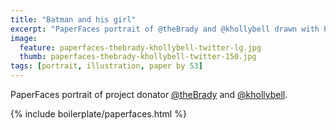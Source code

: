 ```yaml
---
title: "Batman and his girl"
excerpt: "PaperFaces portrait of @theBrady and @khollybell drawn with Paper by 53 on an iPad."
image: 
  feature: paperfaces-thebrady-khollybell-twitter-lg.jpg
  thumb: paperfaces-thebrady-khollybell-twitter-150.jpg
tags: [portrait, illustration, paper by 53]
---
```


PaperFaces portrait of project donator [@theBrady](http://twitter.com/theBrady) and [@khollybell](http://twitter.com/khollybell).

{% include boilerplate/paperfaces.html %}